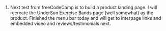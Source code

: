 1. Next test from freeCodeCamp is to build a product landing page. I will recreate the UnderSun Exercise Bands page (well somewhat) as the product.  Finished the menu bar today and will get to interpage links and embedded video and reviews/testimonials next. 
